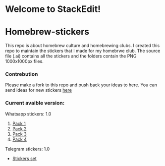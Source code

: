 # Welcome to StackEdit!


# Homebrew-stickers

This repo is about homebrew culture and homebrewing clubs.
I created this repo to maintain the stickers that I made for my homebrwe club.
The source file (.ai) contains all the stickers and the folders contain the PNG 1000x1000px files.
### Contrebution
Please make a fork to this repo and push back your ideas to here.
You can send ideas for new stickers [here](mailto:philusha1983@gmail.com?subject=An%20idea%20to%20your%20homebrewing%20stickers%20repo&body=Hello%20Philip,%0D%0A%0D%0A%0D%0A.....)

### Current avaible version:
Whatsapp stickers: 1.0
 1. [Pack 1](https://sticker.ly/s/CIWZS0) 
 2. [Pack 2](https://sticker.ly/s/A1B1JR)
 3. [Pack 3](https://sticker.ly/s/5NMNC9)
 4. [Pack 4](https://sticker.ly/s/Q9DV4A)


Telegram stickers: 1.0  
 - [Stickers set](https://t.me/addstickers/Homebrewer)


